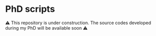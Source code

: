 # PhD scripts
⚠️ This repository is under construction. The source codes developed during my PhD will be available soon ⚠️

